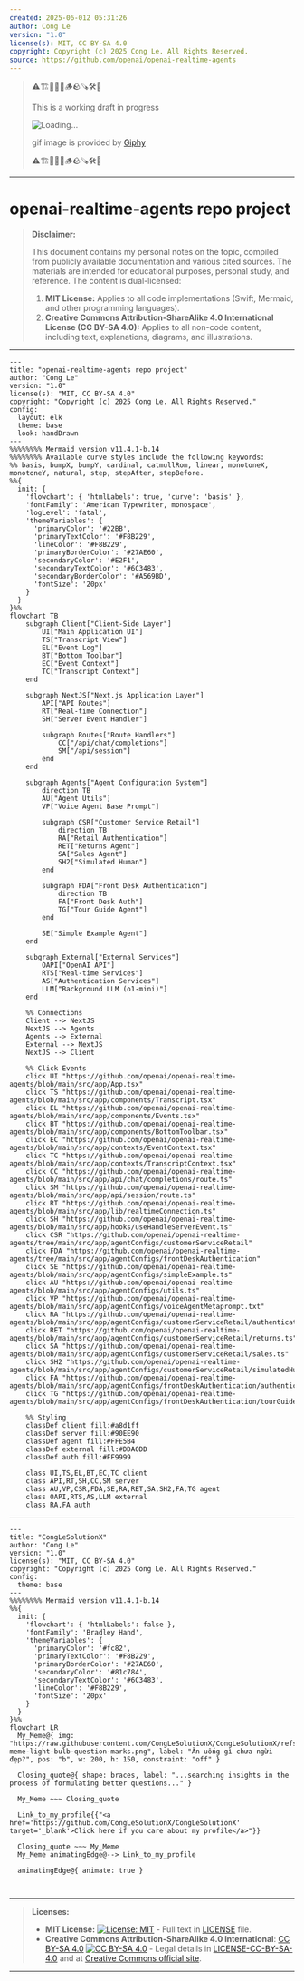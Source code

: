 ```yaml
---
created: 2025-06-012 05:31:26
author: Cong Le
version: "1.0"
license(s): MIT, CC BY-SA 4.0
copyright: Copyright (c) 2025 Cong Le. All Rights Reserved.
source: https://github.com/openai/openai-realtime-agents
---
```



> ⚠️🏗️🚧🦺🧱🪵🪨🪚🛠️👷
> 
> This is a working draft in progress
> 
> ![Loading...](https://media3.giphy.com/media/v1.Y2lkPTc5MGI3NjExY2tvYWIyOGRpbWZodTQ2YTI2bjQ1eHpoaDY0YTZ3Mms2aWhneHNlYSZlcD12MV9pbnRlcm5hbF9naWZfYnlfaWQmY3Q9Zw/fR6aYF0SUJAeoypyub/giphy.gif)
>
> gif image is provided by [Giphy](https://giphy.com)
> 
> ⚠️🏗️🚧🦺🧱🪵🪨🪚🛠️👷


----




# openai-realtime-agents repo project
> **Disclaimer:**
>
> This document contains my personal notes on the topic,
> compiled from publicly available documentation and various cited sources.
> The materials are intended for educational purposes, personal study, and reference.
> The content is dual-licensed:
> 1. **MIT License:** Applies to all code implementations (Swift, Mermaid, and other programming languages).
> 2. **Creative Commons Attribution-ShareAlike 4.0 International License (CC BY-SA 4.0):** Applies to all non-code content, including text, explanations, diagrams, and illustrations.
---

```mermaid
---
title: "openai-realtime-agents repo project"
author: "Cong Le"
version: "1.0"
license(s): "MIT, CC BY-SA 4.0"
copyright: "Copyright (c) 2025 Cong Le. All Rights Reserved."
config:
  layout: elk
  theme: base
  look: handDrawn
---
%%%%%%%% Mermaid version v11.4.1-b.14
%%%%%%%% Available curve styles include the following keywords:
%% basis, bumpX, bumpY, cardinal, catmullRom, linear, monotoneX, monotoneY, natural, step, stepAfter, stepBefore.
%%{
  init: {
    'flowchart': { 'htmlLabels': true, 'curve': 'basis' },
    'fontFamily': 'American Typewriter, monospace',
    'logLevel': 'fatal',
    'themeVariables': {
      'primaryColor': '#22BB',
      'primaryTextColor': '#F8B229',
      'lineColor': '#F8B229',
      'primaryBorderColor': '#27AE60',
      'secondaryColor': '#E2F1',
      'secondaryTextColor': '#6C3483',
      'secondaryBorderColor': '#A569BD',
      'fontSize': '20px'
    }
  }
}%%
flowchart TB
    subgraph Client["Client-Side Layer"]
        UI["Main Application UI"]
        TS["Transcript View"]
        EL["Event Log"]
        BT["Bottom Toolbar"]
        EC["Event Context"]
        TC["Transcript Context"]
    end

    subgraph NextJS["Next.js Application Layer"]
        API["API Routes"]
        RT["Real-time Connection"]
        SH["Server Event Handler"]
        
        subgraph Routes["Route Handlers"]
            CC["/api/chat/completions"]
            SM["/api/session"]
        end
    end

    subgraph Agents["Agent Configuration System"]
        direction TB
        AU["Agent Utils"]
        VP["Voice Agent Base Prompt"]
        
        subgraph CSR["Customer Service Retail"]
            direction TB
            RA["Retail Authentication"]
            RET["Returns Agent"]
            SA["Sales Agent"]
            SH2["Simulated Human"]
        end
        
        subgraph FDA["Front Desk Authentication"]
            direction TB
            FA["Front Desk Auth"]
            TG["Tour Guide Agent"]
        end
        
        SE["Simple Example Agent"]
    end

    subgraph External["External Services"]
        OAPI["OpenAI API"]
        RTS["Real-time Services"]
        AS["Authentication Services"]
        LLM["Background LLM (o1-mini)"]
    end

    %% Connections
    Client --> NextJS
    NextJS --> Agents
    Agents --> External
    External --> NextJS
    NextJS --> Client

    %% Click Events
    click UI "https://github.com/openai/openai-realtime-agents/blob/main/src/app/App.tsx"
    click TS "https://github.com/openai/openai-realtime-agents/blob/main/src/app/components/Transcript.tsx"
    click EL "https://github.com/openai/openai-realtime-agents/blob/main/src/app/components/Events.tsx"
    click BT "https://github.com/openai/openai-realtime-agents/blob/main/src/app/components/BottomToolbar.tsx"
    click EC "https://github.com/openai/openai-realtime-agents/blob/main/src/app/contexts/EventContext.tsx"
    click TC "https://github.com/openai/openai-realtime-agents/blob/main/src/app/contexts/TranscriptContext.tsx"
    click CC "https://github.com/openai/openai-realtime-agents/blob/main/src/app/api/chat/completions/route.ts"
    click SM "https://github.com/openai/openai-realtime-agents/blob/main/src/app/api/session/route.ts"
    click RT "https://github.com/openai/openai-realtime-agents/blob/main/src/app/lib/realtimeConnection.ts"
    click SH "https://github.com/openai/openai-realtime-agents/blob/main/src/app/hooks/useHandleServerEvent.ts"
    click CSR "https://github.com/openai/openai-realtime-agents/tree/main/src/app/agentConfigs/customerServiceRetail"
    click FDA "https://github.com/openai/openai-realtime-agents/tree/main/src/app/agentConfigs/frontDeskAuthentication"
    click SE "https://github.com/openai/openai-realtime-agents/blob/main/src/app/agentConfigs/simpleExample.ts"
    click AU "https://github.com/openai/openai-realtime-agents/blob/main/src/app/agentConfigs/utils.ts"
    click VP "https://github.com/openai/openai-realtime-agents/blob/main/src/app/agentConfigs/voiceAgentMetaprompt.txt"
    click RA "https://github.com/openai/openai-realtime-agents/blob/main/src/app/agentConfigs/customerServiceRetail/authentication.ts"
    click RET "https://github.com/openai/openai-realtime-agents/blob/main/src/app/agentConfigs/customerServiceRetail/returns.ts"
    click SA "https://github.com/openai/openai-realtime-agents/blob/main/src/app/agentConfigs/customerServiceRetail/sales.ts"
    click SH2 "https://github.com/openai/openai-realtime-agents/blob/main/src/app/agentConfigs/customerServiceRetail/simulatedHuman.ts"
    click FA "https://github.com/openai/openai-realtime-agents/blob/main/src/app/agentConfigs/frontDeskAuthentication/authentication.ts"
    click TG "https://github.com/openai/openai-realtime-agents/blob/main/src/app/agentConfigs/frontDeskAuthentication/tourGuide.ts"

    %% Styling
    classDef client fill:#a8d1ff
    classDef server fill:#90EE90
    classDef agent fill:#FFE5B4
    classDef external fill:#DDA0DD
    classDef auth fill:#FF9999

    class UI,TS,EL,BT,EC,TC client
    class API,RT,SH,CC,SM server
    class AU,VP,CSR,FDA,SE,RA,RET,SA,SH2,FA,TG agent
    class OAPI,RTS,AS,LLM external
    class RA,FA auth
```

---

<!-- 
```mermaid
%% Current Mermaid version
info
```  -->


```mermaid
---
title: "CongLeSolutionX"
author: "Cong Le"
version: "1.0"
license(s): "MIT, CC BY-SA 4.0"
copyright: "Copyright (c) 2025 Cong Le. All Rights Reserved."
config:
  theme: base
---
%%%%%%%% Mermaid version v11.4.1-b.14
%%{
  init: {
    'flowchart': { 'htmlLabels': false },
    'fontFamily': 'Bradley Hand',
    'themeVariables': {
      'primaryColor': '#fc82',
      'primaryTextColor': '#F8B229',
      'primaryBorderColor': '#27AE60',
      'secondaryColor': '#81c784',
      'secondaryTextColor': '#6C3483',
      'lineColor': '#F8B229',
      'fontSize': '20px'
    }
  }
}%%
flowchart LR
  My_Meme@{ img: "https://raw.githubusercontent.com/CongLeSolutionX/CongLeSolutionX/refs/heads/main/assets/images/My-meme-light-bulb-question-marks.png", label: "Ăn uống gì chưa ngừi đẹp?", pos: "b", w: 200, h: 150, constraint: "off" }

  Closing_quote@{ shape: braces, label: "...searching insights in the process of formulating better questions..." }
    
  My_Meme ~~~ Closing_quote
    
  Link_to_my_profile{{"<a href='https://github.com/CongLeSolutionX/CongLeSolutionX' target='_blank'>Click here if you care about my profile</a>"}}

  Closing_quote ~~~ My_Meme
  My_Meme animatingEdge@--> Link_to_my_profile
  
  animatingEdge@{ animate: true }



```

---
>**Licenses:**
>
>- **MIT License:**  [![License: MIT](https://img.shields.io/badge/License-MIT-yellow.svg)](LICENSE) - Full text in [LICENSE](LICENSE) file.
>- **Creative Commons Attribution-ShareAlike 4.0 International**: [CC BY-SA 4.0](https://creativecommons.org/licenses/by-sa/4.0/) [![CC BY-SA 4.0](https://licensebuttons.net/l/by-sa/4.0/88x31.png)](https://creativecommons.org/licenses/by-sa/4.0/) - Legal details in [LICENSE-CC-BY-SA-4.0](THE_PAST/LICENSE-CC-BY-SA-4.0) and at [Creative Commons official site](https://creativecommons.org/licenses/by-sa/4.0/).
>
---